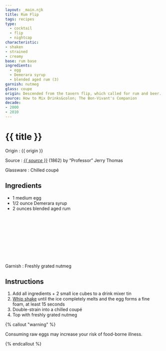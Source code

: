 ```yaml
---
layout: _main.njk
title: Rum Flip
tags: recipes
type:
  - cocktail
  - flip
  - nightcap
characteristic:
- shaken
- strained
- creamy
base: rum base
ingredients:
  - egg
  - Demerara syrup
  - blended aged rum (3)
garnish: nutmeg
glass: coupe
origin: Descended from the tavern flip, which called for rum and beer. At some point, egg entered the recipe, then the beer disappeared.
source: How to Mix Drinks&colon; The Bon-Vivant's Companion
decade:
- 2000
- 2010
---
```

<!-- markdownlint-disable MD025 -->
# {{ title }}
<!-- markdownlint-disable MD025 -->

Origin
  : {{ origin }}

Source
  : <cite>[{{ source }}](https://www.amazon.com/Bartenders-Guide-Drinks-Vivants-Companion/dp/1603111662)</cite> (1862) by <q>Professor</q> Jerry Thomas

Glassware
  : Chilled coupé

## Ingredients

* 1 medium egg
* 1/2 ounce Demerara syrup
* 2 ounces blended aged rum<icon-l space="1em" class="bigger" label="(3)"><span class="with-icon"><svg class="icon"><use href="/assets/images/icons/circle-3.svg#circle-3"></use></svg></span></icon-l>

Garnish
  : Freshly grated nutmeg

## Instructions

1. Add all ingredients + 2 small ice cubes to a drink mixer tin
2. [Whip shake](https://punchdrink.com/articles/who-said-whip-shake-ramos-gin-fizz-cocktail-technique/) until the ice completely melts and the egg forms a fine foam, at least 15 seconds
3. Double-strain into a chilled coupé
4. Top with freshly grated nutmeg

<!-- markdownlint-disable MD012 -->
{% callout "warning" %}
<!-- markdownlint-enable MD012 -->

  Consuming raw eggs may increase your risk of food-borne illness.

{% endcallout %}
